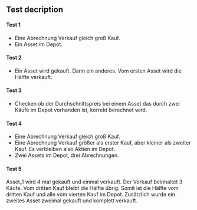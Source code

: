 ## Test decription

#### Test 1
- Eine Abrechnung Verkauf gleich groß Kauf.
- Ein Asset im Depot.

#### Test 2
- Ein Asset wird gekauft. Dann ein anderes. Vom ersten Asset wird die Hälfte verkauft.

#### Test 3 
- Checken ob der Durchschnittspreis bei einem Asset das durch zwei Käufe im Depot vorhanden ist, korrekt berechnet wird.

#### Test 4
- Eine Abrechnung Verkauf gleich groß Kauf.
- Eine Abrechnung Verkauf größer als erster Kauf, aber kleiner als zweiter Kauf. Es verbleiben also Aktien im Depot.
- Zwei Assets im Depot, drei Abrechnungen.

#### Test 5
Asset_1 wird 4 mal gekauft und einmal verkauft. Der Verkauf beinhaltet 3 Käufe. Vom dritten Kauf bleibt die Hälfte übrig. Somit ist die Hälfte vom dritten Kauf und alle vom vierten Kauf im Depot.
Zusätzlich wurde ein zweites Asset zweimal gekauft und komplett verkauft.
